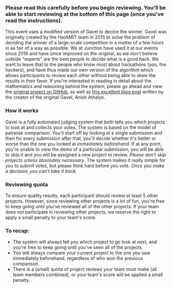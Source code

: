 ### Please read this carefully before you begin reviewing. You'll be able to start reviewing at the bottom of this page (once you've read the instructions).

This event uses a modified version of Gavel to decice the winner. Gavel was originally created by the HackMIT team in 2015 to solve the problem of deciding the winner of a large-scale competition in a matter of a few hours in as fair of a way as possible. We at Junction have used it at our events since 2016 and have since improved on the original, as we don't believe outside "experts" are the best people to decide what is a good hack. We want to leave that to the people who know most about hackathons (you, the hackers), and have thus made our own version of the algorithm which allows participants to review each other without being able to skew the results in their favor. If you're interested in reading in detail about the mathematics and reasoning behind the system, please go ahead and view the [original project on GitHub](https://github.com/anishathalye/gavel), as well as [this excellent blog post](https://www.anishathalye.com/2015/03/07/designing-a-better-judging-system/) written by the creator of the original Gavel, Anish Athalye.

### How it works

Gavel is a fully automated judging system that both tells you which projects to look at and collects your votes. The system is based on the model of pairwise comparison. You'll start off by looking at a single submission and then for every submission after that, you'll decide whether it's better or worse than the one you looked at _immediately beforehand_. If at any point, you're unable to view the demo of a particular submission, you will be able to skip it and you will be assigned a new project to review. _Please don't skip projects unless absolutely necessary_. The system makes it really simple for you to submit votes, but please think hard before you vote. _Once you make a decision, you can't take it back_.

### Reviewing quota

To ensure quality results, each participant should review at least 5 other projects. However, since reviewing other projects is a lot of fun, you're free to keep going until you've reviewed all of the other projects. If your team does not participate in reviewing other projects, we reserve the right to apply a small penalty to your team's score.

### To recap:

-   The system will always tell you which project to go look at next, and you're free to keep going
    until you've seen all of the projects.
-   You will always compare your current project to the one you saw immediately beforehand,
    regardless of who won the previous comparison.
-   There is a (small) quota of project reviews your team must make (all team members combined), or
    your team's score will be applied a small penalty.
